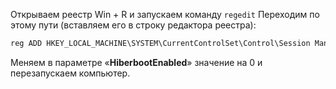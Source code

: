 Открываем реестр Win + R и запускаем команду `regedit`
Переходим по этому пути (вставляем его в строку редактора реестра):

```r
reg ADD HKEY_LOCAL_MACHINE\SYSTEM\CurrentControlSet\Control\Session Manager\Power /v HiberbootEnabled /t REG_DWORD /d 0 /f
```

Меняем в параметре «**HiberbootEnabled**» значение на 0 и перезапускаем компьютер.